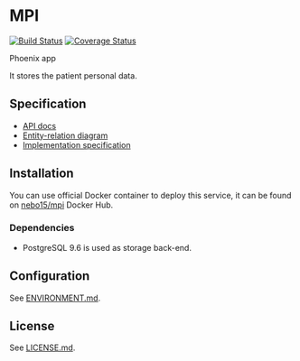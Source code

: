 # MPI

[![Build Status](https://travis-ci.org/Nebo15/mpi.api.svg?branch=master)](https://travis-ci.org/Nebo15/mpi.api) [![Coverage Status](https://coveralls.io/repos/github/Nebo15/mpi.api/badge.svg?branch=master)](https://coveralls.io/github/Nebo15/mpi.api?branch=master)

Phoenix app

It stores the patient personal data.

## Specification

- [API docs](http://docs.ehealthapi1.apiary.io/#reference/internal.-master-patients-index)
- [Entity-relation diagram](docs/erd.pdf)
- [Implementation specification](https://edenlab.atlassian.net/wiki/display/EH/%28MPI%29+Master+Patient+Index)

## Installation

You can use official Docker container to deploy this service, it can be found on [nebo15/mpi](https://hub.docker.com/r/nebo15/mpi/) Docker Hub.

### Dependencies

- PostgreSQL 9.6 is used as storage back-end.

## Configuration

See [ENVIRONMENT.md](docs/ENVIRONMENT.md).

## License
 
See [LICENSE.md](LICENSE.md).
